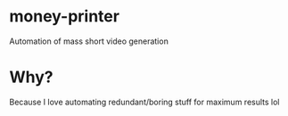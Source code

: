 # money-printer
Automation of mass short video generation

# Why?
Because I love automating redundant/boring stuff for maximum results lol
